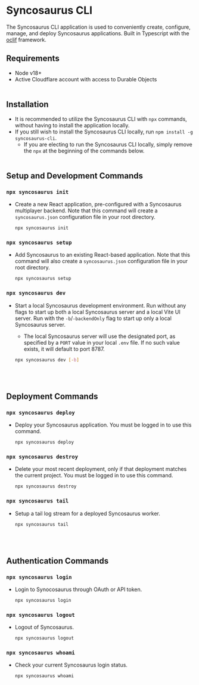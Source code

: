 # Syncosaurus CLI

The Syncosaurus CLI application is used to conveniently create, configure, manage, and deploy Syncosaurus applications. Built in Typescript with the [oclif](https://oclif.io/) framework.

## Requirements

- Node v18+
- Active Cloudflare account with access to Durable Objects
<br></br>

## Installation

- It is recommended to utilize the Syncosaurus CLI with `npx` commands, without having to install the application locally.
- If you still wish to install the Syncosaurus CLI locally, run `npm install -g syncosaurus-cli`.
  - If you are electing to run the Syncosaurus CLI locally, simply remove the `npx` at the beginning of the commands below.
<br></br>

## Setup and Development Commands

### `npx syncosaurus init`

- Create a new React application, pre-configured with a Syncosaurus multiplayer backend. Note that this command will create a `syncosaurus.json` configuration file in your root directory.

  ```bash
  npx syncosaurus init
  ```

### `npx syncosaurus setup`

- Add Syncosaurus to an existing React-based application. Note that this command will also create a `syncosaurus.json` configuration file in your root directory.

  ```bash
  npx syncosaurus setup
  ```

### `npx syncosaurus dev`

- Start a local Syncosaurus development environment. Run without any flags to start up both a local Syncosaurus server and a local Vite UI server. Run with the `-b`/`-backendOnly` flag to start up only a local Syncosaurus server.
  - The local Syncosaurus server will use the designated port, as specified by a `PORT` value in your local `.env` file. If no such value exists, it will default to port 8787.

  ```bash
  npx syncosaurus dev [-b]
  ```
<br></br>

## Deployment Commands

### `npx syncosaurus deploy`

- Deploy your Syncosaurus application. You must be logged in to use this command.

  ```bash
  npx syncosaurus deploy
  ```

### `npx syncosaurus destroy`

- Delete your most recent deployment, only if that deployment matches the current project. You must be logged in to use this command.

  ```bash
  npx syncosaurus destroy
  ```

### `npx syncosaurus tail`

- Setup a tail log stream for a deployed Syncosaurus worker.

  ```bash
  npx syncosaurus tail
  ```
<br></br>

## Authentication Commands

### `npx syncosaurus login`

- Login to Synocosaurus through OAuth or API token.

  ```bash
  npx syncosaurus login
  ```

### `npx syncosaurus logout`

- Logout of Syncosaurus.

  ```bash
  npx syncosaurus logout
  ```

### `npx syncosaurus whoami`

- Check your current Syncosaurus login status.

  ```bash
  npx syncosaurus whoami
  ```